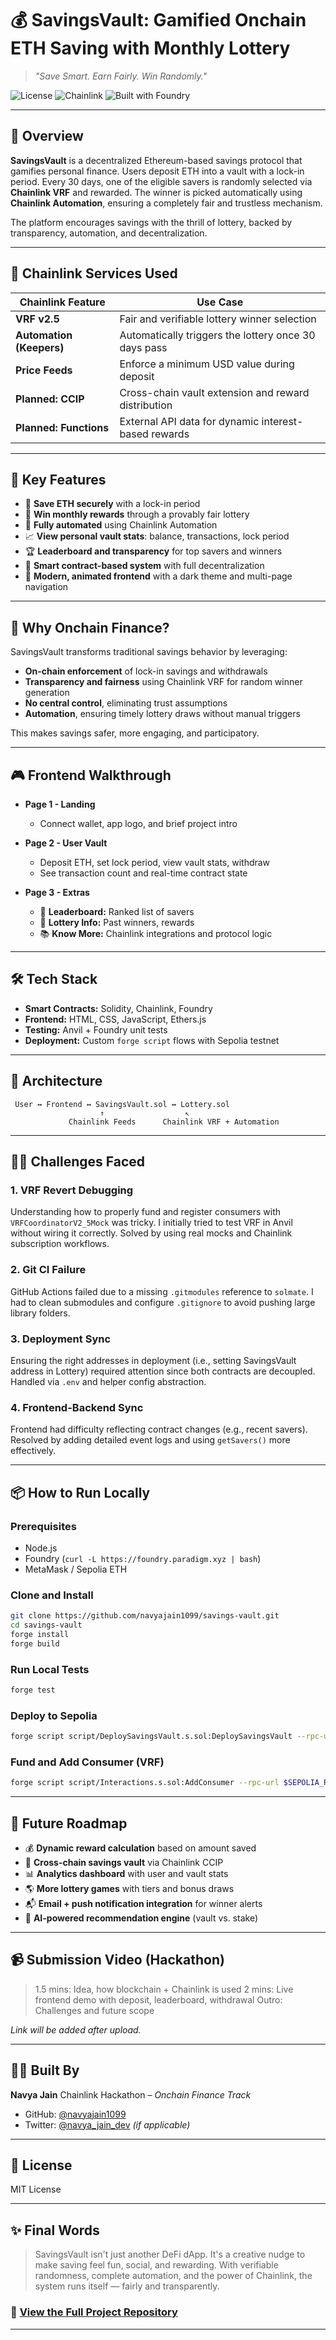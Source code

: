 # 💰 SavingsVault: Gamified Onchain ETH Saving with Monthly Lottery

> *"Save Smart. Earn Fairly. Win Randomly."*

![License](https://img.shields.io/badge/license-MIT-green)
![Chainlink](https://img.shields.io/badge/Chainlink-VRF%2BAutomation-blue)
![Built with Foundry](https://img.shields.io/badge/Built%20With-Foundry-%23ef6c00)

---

## 🌟 Overview

**SavingsVault** is a decentralized Ethereum-based savings protocol that gamifies personal finance. Users deposit ETH into a vault with a lock-in period. Every 30 days, one of the eligible savers is randomly selected via **Chainlink VRF** and rewarded. The winner is picked automatically using **Chainlink Automation**, ensuring a completely fair and trustless mechanism.

The platform encourages savings with the thrill of lottery, backed by transparency, automation, and decentralization.

---

## 🔗 Chainlink Services Used

| Chainlink Feature        | Use Case                                             |
| ------------------------ | ---------------------------------------------------- |
| **VRF v2.5**             | Fair and verifiable lottery winner selection         |
| **Automation (Keepers)** | Automatically triggers the lottery once 30 days pass |
| **Price Feeds**          | Enforce a minimum USD value during deposit           |
| **Planned: CCIP**        | Cross-chain vault extension and reward distribution  |
| **Planned: Functions**   | External API data for dynamic interest-based rewards |

---

## 📌 Key Features

* 💸 **Save ETH securely** with a lock-in period
* 🎲 **Win monthly rewards** through a provably fair lottery
* 🤖 **Fully automated** using Chainlink Automation
* 📈 **View personal vault stats**: balance, transactions, lock period
* 🏆 **Leaderboard and transparency** for top savers and winners
* 🧱 **Smart contract-based system** with full decentralization
* 🎨 **Modern, animated frontend** with a dark theme and multi-page navigation

---

## 🧠 Why Onchain Finance?

SavingsVault transforms traditional savings behavior by leveraging:

* **On-chain enforcement** of lock-in savings and withdrawals
* **Transparency and fairness** using Chainlink VRF for random winner generation
* **No central control**, eliminating trust assumptions
* **Automation**, ensuring timely lottery draws without manual triggers

This makes savings safer, more engaging, and participatory.

---

## 🎮 Frontend Walkthrough

* **Page 1 - Landing**

  * Connect wallet, app logo, and brief project intro

* **Page 2 - User Vault**

  * Deposit ETH, set lock period, view vault stats, withdraw
  * See transaction count and real-time contract state

* **Page 3 - Extras**

  * 🎯 **Leaderboard:** Ranked list of savers
  * 🎁 **Lottery Info:** Past winners, rewards
  * 📚 **Know More:** Chainlink integrations and protocol logic

---

## 🛠 Tech Stack

* **Smart Contracts:** Solidity, Chainlink, Foundry
* **Frontend:** HTML, CSS, JavaScript, Ethers.js
* **Testing:** Anvil + Foundry unit tests
* **Deployment:** Custom `forge script` flows with Sepolia testnet

---

## 🧩 Architecture

```text
 User ↔ Frontend ↔ SavingsVault.sol ↔ Lottery.sol
                    ↑                  ↖
             Chainlink Feeds      Chainlink VRF + Automation
```

---

## 🧗‍♀️ Challenges Faced

### 1. VRF Revert Debugging

Understanding how to properly fund and register consumers with `VRFCoordinatorV2_5Mock` was tricky. I initially tried to test VRF in Anvil without wiring it correctly. Solved by using real mocks and Chainlink subscription workflows.

### 2. Git CI Failure

GitHub Actions failed due to a missing `.gitmodules` reference to `solmate`. I had to clean submodules and configure `.gitignore` to avoid pushing large library folders.

### 3. Deployment Sync

Ensuring the right addresses in deployment (i.e., setting SavingsVault address in Lottery) required attention since both contracts are decoupled. Handled via `.env` and helper config abstraction.

### 4. Frontend-Backend Sync

Frontend had difficulty reflecting contract changes (e.g., recent savers). Resolved by adding detailed event logs and using `getSavers()` more effectively.

---

## 📦 How to Run Locally

### Prerequisites

* Node.js
* Foundry (`curl -L https://foundry.paradigm.xyz | bash`)
* MetaMask / Sepolia ETH

### Clone and Install

```bash
git clone https://github.com/navyajain1099/savings-vault.git
cd savings-vault
forge install
forge build
```

### Run Local Tests

```bash
forge test
```

### Deploy to Sepolia

```bash
forge script script/DeploySavingsVault.s.sol:DeploySavingsVault --rpc-url $SEPOLIA_RPC_URL --private-key $PRIVATE_KEY --broadcast
```

### Fund and Add Consumer (VRF)

```bash
forge script script/Interactions.s.sol:AddConsumer --rpc-url $SEPOLIA_RPC_URL --private-key $PRIVATE_KEY --broadcast
```

---

## 🚀 Future Roadmap

* 💰 **Dynamic reward calculation** based on amount saved
* 🔗 **Cross-chain savings vault** via Chainlink CCIP
* 📊 **Analytics dashboard** with user and vault stats
* 🌎 **More lottery games** with tiers and bonus draws
* 📬 **Email + push notification integration** for winner alerts
* 🧠 **AI-powered recommendation engine** (vault vs. stake)

---

## 📹 Submission Video (Hackathon)

> 1.5 mins: Idea, how blockchain + Chainlink is used
> 2 mins: Live frontend demo with deposit, leaderboard, withdrawal
> Outro: Challenges and future scope

*Link will be added after upload.*

---

## 🙋‍♀️ Built By

**Navya Jain**
Chainlink Hackathon – *Onchain Finance Track*

* GitHub: [@navyajain1099](https://github.com/navyajain1099)
* Twitter: [@navya\_jain\_dev](https://twitter.com/navya_jain_dev) *(if applicable)*

---

## 📄 License

MIT License

---

## ✨ Final Words

> SavingsVault isn't just another DeFi dApp. It's a creative nudge to make saving feel fun, social, and rewarding. With verifiable randomness, complete automation, and the power of Chainlink, the system runs itself — fairly and transparently.

### 🔗 [View the Full Project Repository](https://github.com/navyajain1099/savings-vault)

---
